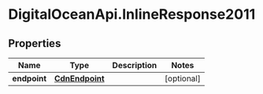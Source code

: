 # DigitalOceanApi.InlineResponse2011

## Properties
Name | Type | Description | Notes
------------ | ------------- | ------------- | -------------
**endpoint** | [**CdnEndpoint**](CdnEndpoint.md) |  | [optional] 
